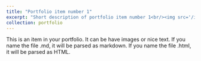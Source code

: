 ```yaml
---
title: "Portfolio item number 1"
excerpt: "Short description of portfolio item number 1<br/><img src='/images/face_photo.png'>"
collection: portfolio
---
```


This is an item in your portfolio. It can be have images or nice text. If you name the file .md, it will be parsed as markdown. If you name the file .html, it will be parsed as HTML. 

